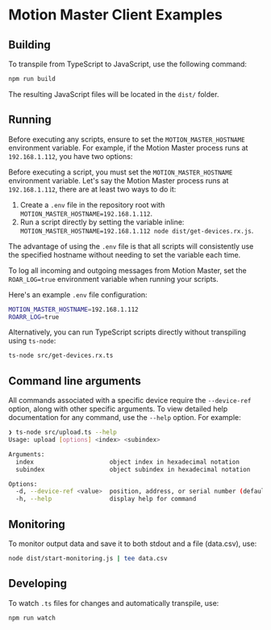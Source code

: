 # Motion Master Client Examples

## Building

To transpile from TypeScript to JavaScript, use the following command:

```sh
npm run build
```

The resulting JavaScript files will be located in the `dist/` folder.

## Running

Before executing any scripts, ensure to set the `MOTION_MASTER_HOSTNAME` environment variable. For example, if the Motion Master process runs at `192.168.1.112`, you have two options:

Before executing a script, you must set the `MOTION_MASTER_HOSTNAME` environment variable. Let's say the Motion Master process runs at `192.168.1.112`, there are at least two ways to do it:

1. Create a `.env` file in the repository root with `MOTION_MASTER_HOSTNAME=192.168.1.112`.
2. Run a script directly by setting the variable inline: `MOTION_MASTER_HOSTNAME=192.168.1.112 node dist/get-devices.rx.js`.

The advantage of using the `.env` file is that all scripts will consistently use the specified hostname without needing to set the variable each time.

To log all incoming and outgoing messages from Motion Master, set the `ROAR_LOG=true` environment variable when running your scripts.

Here's an example `.env` file configuration:

```sh
MOTION_MASTER_HOSTNAME=192.168.1.112
ROARR_LOG=true
```

Alternatively, you can run TypeScript scripts directly without transpiling using `ts-node`:

```sh
ts-node src/get-devices.rx.ts
```

## Command line arguments

All commands associated with a specific device require the `--device-ref` option, along with other specific arguments. To view detailed help documentation for any command, use the `--help` option. For example:

```sh
❯ ts-node src/upload.ts --help
Usage: upload [options] <index> <subindex>

Arguments:
  index                     object index in hexadecimal notation
  subindex                  object subindex in hexadecimal notation

Options:
  -d, --device-ref <value>  position, address, or serial number (default: 0 position as the first device in the chain)
  -h, --help                display help for command
```

## Monitoring

To monitor output data and save it to both stdout and a file (data.csv), use:

```sh
node dist/start-monitoring.js | tee data.csv
```

## Developing

To watch `.ts` files for changes and automatically transpile, use:

```sh
npm run watch
```
